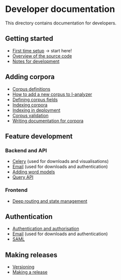 # Developer documentation

This directory contains documentation for developers.

## Getting started

- [First time setup](./First-time-setup.md) -> start here!
- [Overview of the source code](./Overview.md)
- [Notes for development](./Notes-for-development.md)

## Adding corpora

- [Corpus definitions](./Corpus-definitions.md)
- [How to add a new corpus to I-analyzer](./How-to-add-a-new-corpus-to-Ianalyzer.md)
- [Defining corpus fields](./Defining-corpus-fields.md)
- [Indexing corpora](./Indexing-corpora.md)
- [Indexing in deployment](./Indexing-on-server.md)
- [Corpus validation](./Corpus-validation.md)
- [Writing documentation for corpora](./Corpus-documentation.md)

## Feature development

### Backend and API

- [Celery](./Celery.md) (used for downloads and visualisations)
- [Email](./Email.md) (used for downloads and authentication)
- [Adding word models](./Adding-word-models.md)
- [Query API](./Query-api.md)

### Frontend

- [Deep routing and state management](./Frontend-deep-routing-and-state-management.md)

## Authentication

- [Authentication and authorisation](./Authentication-and-authorization.md)
- [Email](./Email.md) (used for downloads and authentication)
- [SAML](./SAML.md)

## Making releases

- [Versioning](./Versioning.md)
- [Making a release](./Making-a-release.md)
